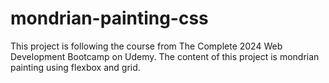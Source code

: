 # mondrian-painting-css
This project is following the course from The Complete 2024 Web Development Bootcamp on Udemy. The content of this project is mondrian painting using flexbox and grid.
